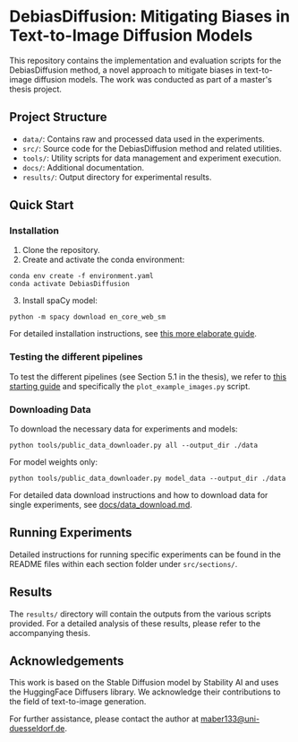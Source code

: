 # DebiasDiffusion: Mitigating Biases in Text-to-Image Diffusion Models

This repository contains the implementation and evaluation scripts for the DebiasDiffusion method, a novel approach to mitigate biases in text-to-image diffusion models. The work was conducted as part of a master's thesis project.

## Project Structure

- `data/`: Contains raw and processed data used in the experiments.
- `src/`: Source code for the DebiasDiffusion method and related utilities.
- `tools/`: Utility scripts for data management and experiment execution.
- `docs/`: Additional documentation.
- `results/`: Output directory for experimental results.

## Quick Start

### Installation

1. Clone the repository.
2. Create and activate the conda environment:
  ```
  conda env create -f environment.yaml
  conda activate DebiasDiffusion
  ```
3. Install spaCy model:
```
python -m spacy download en_core_web_sm
```
For detailed installation instructions, see [this more elaborate guide](docs/installation.md).

### Testing the different pipelines

To test the different pipelines (see Section 5.1 in the thesis), we refer to [this starting guide](exploratory/README.md) and specifically the `plot_example_images.py` script.

### Downloading Data

To download the necessary data for experiments and models:
```
python tools/public_data_downloader.py all --output_dir ./data
```

For model weights only:
```
python tools/public_data_downloader.py model_data --output_dir ./data
```

For detailed data download instructions and how to download data for single experiments, see [docs/data_download.md](docs/data_download.md).

## Running Experiments

Detailed instructions for running specific experiments can be found in the README files within each section folder under `src/sections/`.

## Results

The `results/` directory will contain the outputs from the various scripts provided. For a detailed analysis of these results, please refer to the accompanying thesis.

## Acknowledgements

This work is based on the Stable Diffusion model by Stability AI and uses the HuggingFace Diffusers library. We acknowledge their contributions to the field of text-to-image generation.

For further assistance, please contact the author at [maber133@uni-duesseldorf.de](maber133@uni-duesseldorf.de).